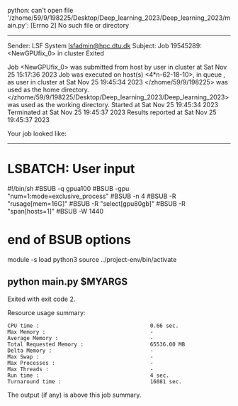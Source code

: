 python: can't open file '/zhome/59/9/198225/Desktop/Deep_learning_2023/Deep_learning_2023/main.py': [Errno 2] No such file or directory

------------------------------------------------------------
Sender: LSF System <lsfadmin@hpc.dtu.dk>
Subject: Job 19545289: <NewGPUfix_0> in cluster <dcc> Exited

Job <NewGPUfix_0> was submitted from host <gbarlogin2> by user <s230208> in cluster <dcc> at Sat Nov 25 15:17:36 2023
Job was executed on host(s) <4*n-62-18-10>, in queue <gpua100>, as user <s230208> in cluster <dcc> at Sat Nov 25 19:45:34 2023
</zhome/59/9/198225> was used as the home directory.
</zhome/59/9/198225/Desktop/Deep_learning_2023/Deep_learning_2023> was used as the working directory.
Started at Sat Nov 25 19:45:34 2023
Terminated at Sat Nov 25 19:45:37 2023
Results reported at Sat Nov 25 19:45:37 2023

Your job looked like:

------------------------------------------------------------
# LSBATCH: User input
#!/bin/sh
#BSUB -q gpua100
#BSUB -gpu "num=1:mode=exclusive_process"
#BSUB -n 4
#BSUB -R "rusage[mem=16G]"
#BSUB -R "select[gpu80gb]"
#BSUB -R "span[hosts=1]"
#BSUB -W 1440
# end of BSUB options
module -s load python3
source ../project-env/bin/activate

python main.py $MYARGS
------------------------------------------------------------

Exited with exit code 2.

Resource usage summary:

    CPU time :                                   0.66 sec.
    Max Memory :                                 -
    Average Memory :                             -
    Total Requested Memory :                     65536.00 MB
    Delta Memory :                               -
    Max Swap :                                   -
    Max Processes :                              -
    Max Threads :                                -
    Run time :                                   4 sec.
    Turnaround time :                            16081 sec.

The output (if any) is above this job summary.

